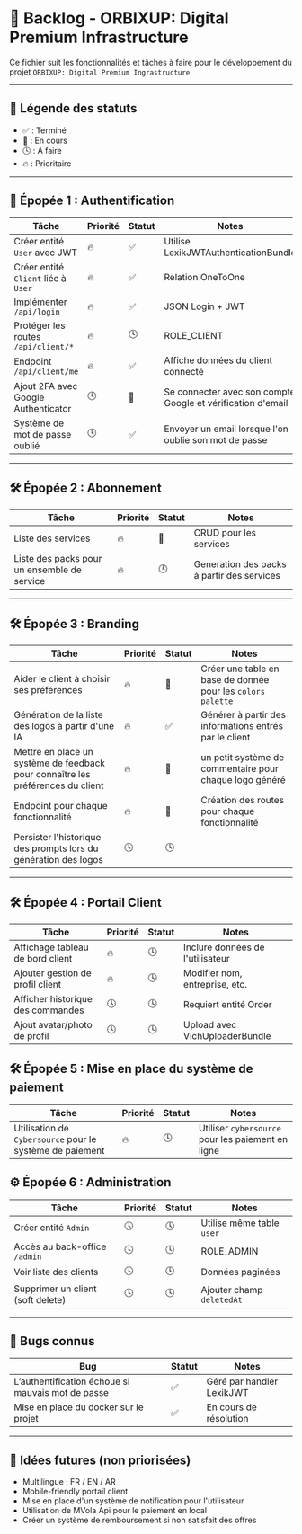 # 📝 Backlog - ORBIXUP: Digital Premium Infrastructure

Ce fichier suit les fonctionnalités et tâches à faire pour le développement du projet `ORBIXUP: Digital Premium Ingrastructure`

---

## 📌 Légende des statuts

-   ✅ : Terminé
-   🚧 : En cours
-   🕓 : À faire
-   🔥 : Prioritaire

---

## 🚀 Épopée 1 : Authentification

| Tâche                               | Priorité | Statut | Notes                                                       |
| ----------------------------------- | -------- | ------ | ----------------------------------------------------------- |
| Créer entité `User` avec JWT        | 🔥       | ✅     | Utilise LexikJWTAuthenticationBundle                        |
| Créer entité `Client` liée à `User` | 🔥       | ✅     | Relation OneToOne                                           |
| Implémenter `/api/login`            | 🔥       | ✅     | JSON Login + JWT                                            |
| Protéger les routes `/api/client/*` | 🔥       | 🕓     | ROLE_CLIENT                                                 |
| Endpoint `/api/client/me`           | 🔥       | ✅     | Affiche données du client connecté                          |
| Ajout 2FA avec Google Authenticator | 🕓       | 🚧     | Se connecter avec son compte Google et vérification d'email |
| Système de mot de passe oublié      | 🕓       | ✅     | Envoyer un email lorsque l'on oublie son mot de passe       |

---

## 🛠️ Épopée 2 : Abonnement

| Tâche                                       | Priorité | Statut | Notes                                      |
| ------------------------------------------- | -------- | ------ | ------------------------------------------ |
| Liste des services                          | 🔥       | 🚧     | CRUD pour les services                     |
| Liste des packs pour un ensemble de service | 🔥       | 🕓     | Generation des packs à partir des services |

---

## 🛠️ Épopée 3 : Branding

| Tâche                                                                           | Priorité | Statut | Notes                                                       |
| ------------------------------------------------------------------------------- | -------- | ------ | ----------------------------------------------------------- |
| Aider le client à choisir ses préférences                                       | 🔥       | 🚧     | Créer une table en base de donnée pour les `colors palette` |
| Génération de la liste des logos à partir d'une IA                              | 🔥       | ✅     | Générer à partir des informations entrés par le client      |
| Mettre en place un système de feedback pour connaître les préférences du client | 🔥       | 🚧     | un petit système de commentaire pour chaque logo généré     |
| Endpoint pour chaque fonctionnalité                                             | 🔥       | 🚧     | Création des routes pour chaque fonctionnalité              |
| Persister l'historique des prompts lors du génération des logos                 | 🕓       | 🕓     |                                                             |

---

## 🛠️ Épopée 4 : Portail Client

| Tâche                             | Priorité | Statut | Notes                            |
| --------------------------------- | -------- | ------ | -------------------------------- |
| Affichage tableau de bord client  | 🔥       | 🕓     | Inclure données de l'utilisateur |
| Ajouter gestion de profil client  | 🔥       | 🕓     | Modifier nom, entreprise, etc.   |
| Afficher historique des commandes | 🕓       | 🕓     | Requiert entité Order            |
| Ajout avatar/photo de profil      | 🕓       | 🕓     | Upload avec VichUploaderBundle   |

## 🛠️ Épopée 5 : Mise en place du système de paiement

| Tâche                                                    | Priorité | Statut | Notes                                             |
| -------------------------------------------------------- | -------- | ------ | ------------------------------------------------- |
| Utilisation de `Cybersource` pour le système de paiement | 🔥       | 🕓     | Utiliser `cybersource` pour les paiement en ligne |

## ⚙️ Épopée 6 : Administration

| Tâche                             | Priorité | Statut | Notes                     |
| --------------------------------- | -------- | ------ | ------------------------- |
| Créer entité `Admin`              | 🕓       | 🕓     | Utilise même table `user` |
| Accès au back-office `/admin`     | 🕓       | 🕓     | ROLE_ADMIN                |
| Voir liste des clients            | 🕓       | 🕓     | Données paginées          |
| Supprimer un client (soft delete) | 🕓       | 🕓     | Ajouter champ `deletedAt` |

---

## 🐞 Bugs connus

| Bug                                               | Statut | Notes                     |
| ------------------------------------------------- | ------ | ------------------------- |
| L’authentification échoue si mauvais mot de passe | ✅     | Géré par handler LexikJWT |
| Mise en place du docker sur le projet             | ✅     | En cours de résolution    |

---

## 📌 Idées futures (non priorisées)

-   Multilingue : FR / EN / AR
-   Mobile-friendly portail client
-   Mise en place d'un système de notification pour l'utilisateur
-   Utilisation de MVola Api pour le paiement en local
-   Créer un système de remboursement si non satisfait des offres
